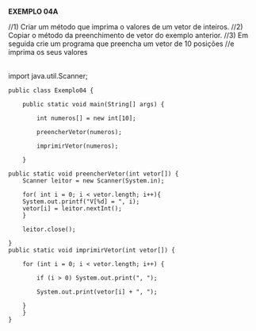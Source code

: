 **EXEMPLO 04A**



//1) Criar um método que imprima o valores de um vetor de inteiros. 
//2) Copiar o método da preenchimento de vetor do exemplo anterior. 
//3) Em seguida crie um programa que preencha um vetor de 10 posições
//e imprima os seus valores 


​	
	import java.util.Scanner;
	
	public class Exemplo04 {
	
		public static void main(String[] args) {
			
			int numeros[] = new int[10];
			
			preencherVetor(numeros);
			
			imprimirVetor(numeros);
			
		}
	
	public static void preencherVetor(int vetor[]) {
		Scanner leitor = new Scanner(System.in);
		
		for( int i = 0; i < vetor.length; i++){
		System.out.printf("V[%d] = ", i);
		vetor[i] = leitor.nextInt();
		}
		
		leitor.close();
	
	}
	public static void imprimirVetor(int vetor[]) {
		
		for (int i = 0; i < vetor.length; i++) {
			
			if (i > 0) System.out.print(", ");
			
			System.out.print(vetor[i] + ", ");
			
		}
		}
	}
	

